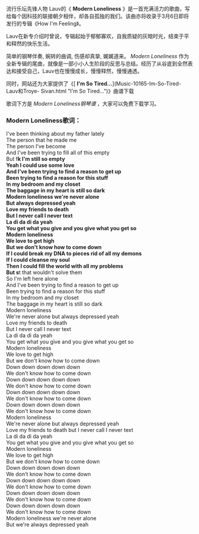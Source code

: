 

流行乐坛先锋人物 Lauv的《 **Modern Loneliness**
》是一首充满活力的歌曲，写给每个因科技的联接朝夕相伴，却各自孤独的我们。该曲亦将收录于3月6日即将发行的专辑《How I'm Feeling》。

Lauv在新专介绍时曾说，专辑起始于郁郁寡欢，自我质疑的灰暗时光，结束于平和释然的快乐生活。

简单的钢琴伴奏, 婉转的曲调, 伤感却真挚, 娓娓道来。 _Modern Loneliness_
作为全新专辑的尾曲，就像是一部小小人生阶段的反思与总结。经历了从谷底到全然表达和接受自己，Lauv也在慢慢成长，慢慢释然，慢慢通透。

同时，网站还为大家提供了《[ **I'm So Tired...**](Music-10165-Im-So-Tired-Lauv和Troye-
Sivan.html "I'm So Tired...")》曲谱下载

歌词下方是 _Modern Loneliness钢琴谱_ ，大家可以免费下载学习。

### Modern Loneliness歌词：

I've been thinking about my father lately  
The person that he made me  
The person I've become  
And I've been trying to fill all of this empty  
But f**k I'm still so empty  
Yeah I could use some love  
And I've been trying to find a reason to get up  
Been trying to find a reason for this stuff  
In my bedroom and my closet  
The baggage in my heart is still so dark  
Modern loneliness we're never alone  
But always depressed yeah  
Love my friends to death  
But I never call I never text  
La di da di da yeah  
You get what you give and you give what you get so  
Modern loneliness  
We love to get high  
But we don't know how to come down  
If I could break my DNA to pieces rid of all my demons  
If I could cleanse my soul  
Then I could fill the world with all my problems  
But s**t that wouldn't solve them  
So I'm left here alone  
And I've been trying to find a reason to get up  
Been trying to find a reason for this stuff  
In my bedroom and my closet  
The baggage in my heart is still so dark  
Modern loneliness  
We're never alone but always depressed yeah  
Love my friends to death  
But I never call I never text  
La di da di da yeah  
You get what you give and you give what you get so  
Modern loneliness  
We love to get high  
But we don't know how to come down  
Down down down down down  
We don't know how to come down  
Down down down down down  
We don't know how to come down  
Down down down down down  
We don't know how to come down  
Down down down down down  
We don't know how to come down  
Modern loneliness  
We're never alone but always depressed yeah  
Love my friends to death but I never call I never text  
La di da di da yeah  
You get what you give and you give what you get so  
Modern loneliness  
We love to get high  
But we don't know how to come down  
Down down down down down  
We don't know how to come down  
Down down down down down  
We don't know how to come down  
Down down down down down  
We don't know how to come down  
Down down down down down  
We don't know how to come down  
Modern loneliness we're never alone  
But we're always depressed yeah

